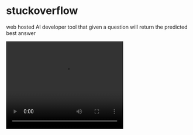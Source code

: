 # stuckoverflow
web hosted AI developer tool that given a question will return the predicted best answer 

<video width="320" height="240" controls>
  <source src="stuck overflow recording.mov" type="video/mp4">
</video>